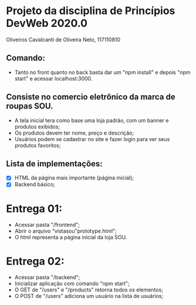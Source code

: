 # Projeto da disciplina de Princípios DevWeb 2020.0
Oliveiros Cavalcanti de Oliveira Neto, 117110810

## Comando:
- Tanto no front quanto no back basta dar um "npm install" e depois "npm start" e acessar localhost:3000.

## Consiste no comercio eletrônico da marca de roupas SOU.
- A tela inicial tera como base uma loja padrão, com um banner e produtos exibidos;
- Os produtos devem ter nome, preço e descrição;
- Usuários podem se cadastrar no site e fazer login para ver seus produtos favoritos;

## Lista de implementações:

- [x] HTML da página mais importante (página inicial);
- [x] Backend básico;

# Entrega 01:
- Acessar pasta "/frontend";
- Abrir o arquivo "vistasou"prototype.html";
- O html representa a página inicial da loja SOU.

# Entrega 02:
- Acessar pasta "/backend";
- Inicializar aplicação com comando "npm start";
- O GET de "/users" e "/products" retorna todos os elementos;
- O POST de "/users" adiciona um usuário na lista de usuários;
